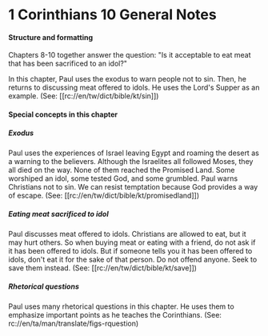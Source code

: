 # 1 Corinthians 10 General Notes

#### Structure and formatting

Chapters 8-10 together answer the question: "Is it acceptable to eat meat that has been sacrificed to an idol?"

In this chapter, Paul uses the exodus to warn people not to sin. Then, he returns to discussing meat offered to idols. He uses the Lord's Supper as an example. (See: [[rc://en/tw/dict/bible/kt/sin]])

#### Special concepts in this chapter

##### Exodus
Paul uses the experiences of Israel leaving Egypt and roaming the desert as a warning to the believers. Although the Israelites all followed Moses, they all died on the way. None of them reached the Promised Land. Some worshiped an idol, some tested God, and some grumbled. Paul warns Christians not to sin. We can resist temptation because God provides a way of escape. (See: [[rc://en/tw/dict/bible/kt/promisedland]])

##### Eating meat sacrificed to idol
Paul discusses meat offered to idols. Christians are allowed to eat, but it may hurt others. So when buying meat or eating with a friend, do not ask if it has been offered to idols. But if someone tells you it has been offered to idols, don't eat it for the sake of that person. Do not offend anyone. Seek to save them instead. (See: [[rc://en/tw/dict/bible/kt/save]])

##### Rhetorical questions
Paul uses many rhetorical questions in this chapter. He uses them to emphasize important points as he teaches the Corinthians. (See: rc://en/ta/man/translate/figs-rquestion)
